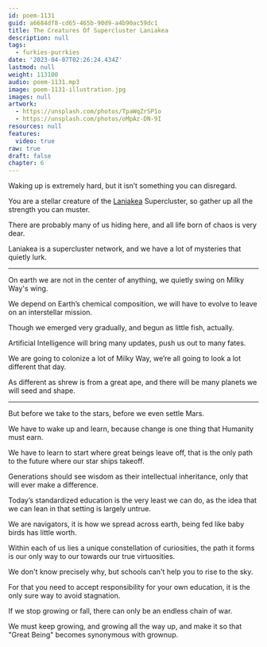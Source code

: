 ```yaml
---
id: poem-1131
guid: a6684df8-cd65-465b-90d9-a4b90ac59dc1
title: The Creatures Of Supercluster Laniakea
description: null
tags:
  - furkies-purrkies
date: '2023-04-07T02:26:24.434Z'
lastmod: null
weight: 113100
audio: poem-1131.mp3
image: poem-1131-illustration.jpg
images: null
artwork:
  - https://unsplash.com/photos/TpaWqZrSP1o
  - https://unsplash.com/photos/oMpAz-DN-9I
resources: null
features:
  video: true
raw: true
draft: false
chapter: 6
---
```


Waking up is extremely hard,
but it isn’t something you can disregard.

You are a stellar creature of the [Laniakea][1] Supercluster,
so gather up all the strength you can muster.

There are probably many of us hiding here,
and all life born of chaos is very dear.

Laniakea is a supercluster network,
and we have a lot of mysteries that quietly lurk.

---

On earth we are not in the center of anything,
we quietly swing on Milky Way's wing.

We depend on Earth’s chemical composition,
we will have to evolve to leave on an interstellar mission.

Though we emerged very gradually,
and begun as little fish, actually.

Artificial Intelligence will bring many updates,
push us out to many fates.

We are going to colonize a lot of Milky Way,
we’re all going to look a lot different that day.

As different as shrew is from a great ape,
and there will be many planets we will seed and shape.

---

But before we take to the stars,
before we even settle Mars.

We have to wake up and learn,
because change is one thing that Humanity must earn.

We have to learn to start where great beings leave off,
that is the only path to the future where our star ships takeoff.

Generations should see wisdom as their intellectual inheritance,
only that will ever make a difference.

Today’s standardized education is the very least we can do,
as the idea that we can lean in that setting is largely untrue.

We are navigators, it is how we spread across earth,
being fed like baby birds has little worth.

Within each of us lies a unique constellation of curiosities,
the path it forms is our only way to our towards our true virtuosities.

We don't know precisely why,
but schools can't help you to rise to the sky.

For that you need to accept responsibility for your own education,
it is the only sure way to avoid stagnation.

If we stop growing or fall,
there can only be an endless chain of war.

We must keep growing, and growing all the way up,
and make it so that "Great Being" becomes synonymous with grownup.

[1]: https://www.youtube.com/watch?v=rENyyRwxpHo
